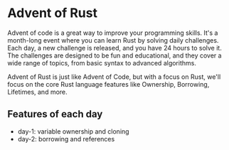 # Advent of Rust

Advent of code is a great way to improve your programming skills. It's a month-long event where you can learn Rust by solving daily challenges. Each day, a new challenge is released, and you have 24 hours to solve it. The challenges are designed to be fun and educational, and they cover a wide range of topics, from basic syntax to advanced algorithms.

Advent of Rust is just like Advent of Code, but with a focus on Rust, we'll focus on the core Rust language features like Ownership, Borrowing, Lifetimes, and more.

## Features of each day

- day-1: variable ownership and cloning
- day-2: borrowing and references

